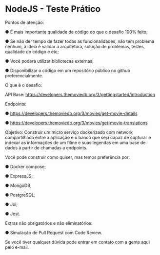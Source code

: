 # NodeJS - Teste Prático

Pontos de atenção:

● É mais importante qualidade de código do que o desafio 100% feito;

● Se não der tempo de fazer todas as funcionalidades, não tem problema nenhum, a ideia é validar a arquitetura, solução de problemas, testes, qualidade do código e etc;

● Você poderá utilizar bibliotecas externas;

● Disponibilizar o código em um repositório público no github preferencialmente.


O que é o desafio:

API Base: https://developers.themoviedb.org/3/gettingstarted/introduction

Endpoints:

● https://developers.themoviedb.org/3/movies/get-movie-details

● https://developers.themoviedb.org/3/movies/get-movie-translations

Objetivo: Construir um micro serviço dockerizado com network compartilhada entre a aplicação e o banco que seja capaz de capturar e indexar as informações de um filme e suas legendas em uma base de dados à partir de chamadas a endpoints. 
 
Você pode construir como quiser, mas temos preferência por:

● Docker compose;

● ExpressJS;

● MongoDB;

● PostgreSQL;

● Joi;

● Jest.

Extras não obrigatórios e não eliminatórios:

● Simulação de Pull Request com Code Review.



Se você tiver qualquer dúvida pode entrar em contato com a gente aqui pelo e-mail.
